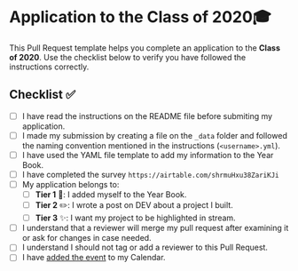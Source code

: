 # Application to the Class of 2020🎓
This Pull Request template helps you complete an application to the **Class of 2020**. Use the checklist below to verify you have followed the instructions correctly. 

## Checklist ✅

- [ ] I have read the instructions on the README file before submiting my application. 
- [ ] I made my submission by creating a file on the `_data` folder and followed the naming convention mentioned in the instructions (`<username>.yml`).
- [ ] I have used the YAML file template to add my information to the Year Book.
- [ ] I have completed the survey `https://airtable.com/shrmuHxu38ZariKJi`
- [ ] My application belongs to:
  - [ ] **Tier 1** 📖: I added myself to the Year Book.
  - [ ] **Tier 2** ✏️: I wrote a post on DEV about a project I built.
  - [ ] **Tier 3** ✨: I want my project to be highlighted in stream.
- [ ] I understand that a reviewer will merge my pull request after examining it or ask for changes in case needed.
- [ ] I understand I should not tag or add a reviewer to this Pull Request.
- [ ] I have [added the event](http://www.google.com/calendar/event?action=TEMPLATE&dates=20200615T160000Z%2F20200615T183000Z&text=%24%20git%20remote%20%3Cgraduation%3E%20%F0%9F%8E%93&location=https%3A%2F%2Fwww.twitch.tv%2Fgithubeducation&details=) to my Calendar.